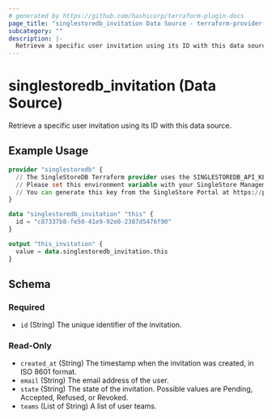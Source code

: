 ```yaml
---
# generated by https://github.com/hashicorp/terraform-plugin-docs
page_title: "singlestoredb_invitation Data Source - terraform-provider-singlestoredb"
subcategory: ""
description: |-
  Retrieve a specific user invitation using its ID with this data source.
---
```


# singlestoredb_invitation (Data Source)

Retrieve a specific user invitation using its ID with this data source.

## Example Usage

```terraform
provider "singlestoredb" {
  // The SingleStoreDB Terraform provider uses the SINGLESTOREDB_API_KEY environment variable for authentication.
  // Please set this environment variable with your SingleStore Management API key.
  // You can generate this key from the SingleStore Portal at https://portal.singlestore.com/organizations/org-id/api-keys.
}

data "singlestoredb_invitation" "this" {
  id = "c87337b8-fe50-41e9-92e0-2387d5476f90"
}

output "this_invitation" {
  value = data.singlestoredb_invitation.this
}
```

<!-- schema generated by tfplugindocs -->
## Schema

### Required

- `id` (String) The unique identifier of the invitation.

### Read-Only

- `created_at` (String) The timestamp when the invitation was created, in ISO 8601 format.
- `email` (String) The email address of the user.
- `state` (String) The state of the invitation. Possible values are Pending, Accepted, Refused, or Revoked.
- `teams` (List of String) A list of user teams.
